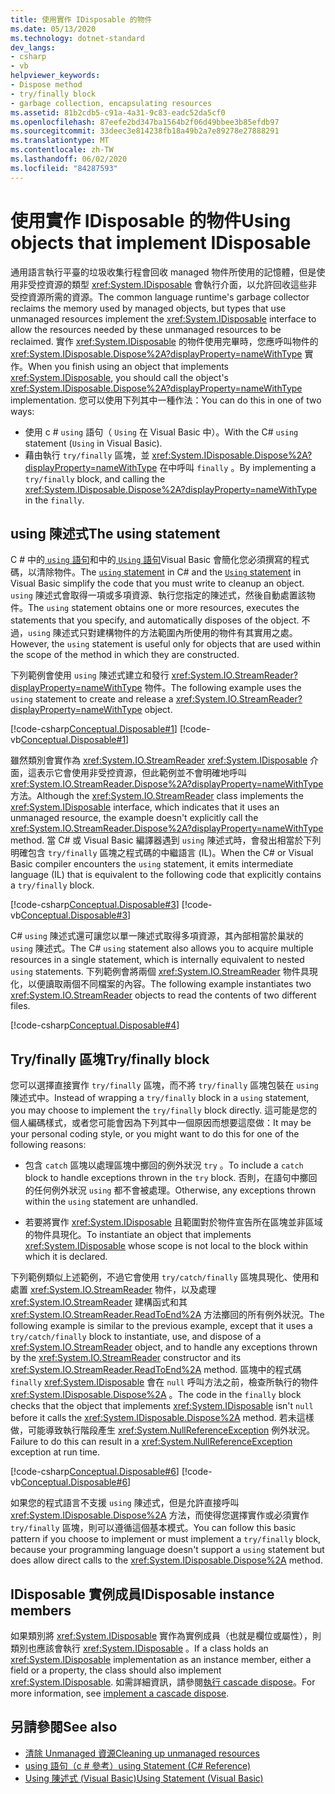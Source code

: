 ```yaml
---
title: 使用實作 IDisposable 的物件
ms.date: 05/13/2020
ms.technology: dotnet-standard
dev_langs:
- csharp
- vb
helpviewer_keywords:
- Dispose method
- try/finally block
- garbage collection, encapsulating resources
ms.assetid: 81b2cdb5-c91a-4a31-9c83-eadc52da5cf0
ms.openlocfilehash: 87eefe2bd347ba1564b2f06d49bbee3b85efdb97
ms.sourcegitcommit: 33deec3e814238fb18a49b2a7e89278e27888291
ms.translationtype: MT
ms.contentlocale: zh-TW
ms.lasthandoff: 06/02/2020
ms.locfileid: "84287593"
---
```

# <a name="using-objects-that-implement-idisposable"></a><span data-ttu-id="ba093-102">使用實作 IDisposable 的物件</span><span class="sxs-lookup"><span data-stu-id="ba093-102">Using objects that implement IDisposable</span></span>

<span data-ttu-id="ba093-103">通用語言執行平臺的垃圾收集行程會回收 managed 物件所使用的記憶體，但是使用非受控資源的類型 <xref:System.IDisposable> 會執行介面，以允許回收這些非受控資源所需的資源。</span><span class="sxs-lookup"><span data-stu-id="ba093-103">The common language runtime's garbage collector reclaims the memory used by managed objects, but types that use unmanaged resources implement the <xref:System.IDisposable> interface to allow the resources needed by these unmanaged resources to be reclaimed.</span></span> <span data-ttu-id="ba093-104">實作 <xref:System.IDisposable> 的物件使用完畢時，您應呼叫物件的 <xref:System.IDisposable.Dispose%2A?displayProperty=nameWithType> 實作。</span><span class="sxs-lookup"><span data-stu-id="ba093-104">When you finish using an object that implements <xref:System.IDisposable>, you should call the object's <xref:System.IDisposable.Dispose%2A?displayProperty=nameWithType> implementation.</span></span> <span data-ttu-id="ba093-105">您可以使用下列其中一種作法：</span><span class="sxs-lookup"><span data-stu-id="ba093-105">You can do this in one of two ways:</span></span>

- <span data-ttu-id="ba093-106">使用 c # `using` 語句（ `Using` 在 Visual Basic 中）。</span><span class="sxs-lookup"><span data-stu-id="ba093-106">With the C# `using` statement (`Using` in Visual Basic).</span></span>
- <span data-ttu-id="ba093-107">藉由執行 `try/finally` 區塊，並 <xref:System.IDisposable.Dispose%2A?displayProperty=nameWithType> 在中呼叫 `finally` 。</span><span class="sxs-lookup"><span data-stu-id="ba093-107">By implementing a `try/finally` block, and calling the <xref:System.IDisposable.Dispose%2A?displayProperty=nameWithType> in the `finally`.</span></span>

## <a name="the-using-statement"></a><span data-ttu-id="ba093-108">using 陳述式</span><span class="sxs-lookup"><span data-stu-id="ba093-108">The using statement</span></span>

<span data-ttu-id="ba093-109">C # 中的[ `using` 語句](../../csharp/language-reference/keywords/using-statement.md)和中的[ `Using` 語句](../../visual-basic/language-reference/statements/using-statement.md)Visual Basic 會簡化您必須撰寫的程式碼，以清除物件。</span><span class="sxs-lookup"><span data-stu-id="ba093-109">The [`using` statement](../../csharp/language-reference/keywords/using-statement.md) in C# and the [`Using` statement](../../visual-basic/language-reference/statements/using-statement.md) in Visual Basic simplify the code that you must write to cleanup an object.</span></span> <span data-ttu-id="ba093-110">`using` 陳述式會取得一項或多項資源、執行您指定的陳述式，然後自動處置該物件。</span><span class="sxs-lookup"><span data-stu-id="ba093-110">The `using` statement obtains one or more resources, executes the statements that you specify, and automatically disposes of the object.</span></span> <span data-ttu-id="ba093-111">不過，`using` 陳述式只對建構物件的方法範圍內所使用的物件有其實用之處。</span><span class="sxs-lookup"><span data-stu-id="ba093-111">However, the `using` statement is useful only for objects that are used within the scope of the method in which they are constructed.</span></span>

<span data-ttu-id="ba093-112">下列範例會使用 `using` 陳述式建立和發行 <xref:System.IO.StreamReader?displayProperty=nameWithType> 物件。</span><span class="sxs-lookup"><span data-stu-id="ba093-112">The following example uses the `using` statement to create and release a <xref:System.IO.StreamReader?displayProperty=nameWithType> object.</span></span>

[!code-csharp[Conceptual.Disposable#1](../../../samples/snippets/csharp/VS_Snippets_CLR/conceptual.disposable/cs/using1.cs#1)]
[!code-vb[Conceptual.Disposable#1](../../../samples/snippets/visualbasic/VS_Snippets_CLR/conceptual.disposable/vb/using1.vb#1)]

<span data-ttu-id="ba093-113">雖然類別會實作為 <xref:System.IO.StreamReader> <xref:System.IDisposable> 介面，這表示它會使用非受控資源，但此範例並不會明確地呼叫 <xref:System.IO.StreamReader.Dispose%2A?displayProperty=nameWithType> 方法。</span><span class="sxs-lookup"><span data-stu-id="ba093-113">Although the <xref:System.IO.StreamReader> class implements the <xref:System.IDisposable> interface, which indicates that it uses an unmanaged resource, the example doesn't explicitly call the <xref:System.IO.StreamReader.Dispose%2A?displayProperty=nameWithType> method.</span></span> <span data-ttu-id="ba093-114">當 C# 或 Visual Basic 編譯器遇到 `using` 陳述式時，會發出相當於下列明確包含 `try/finally` 區塊之程式碼的中繼語言 (IL)。</span><span class="sxs-lookup"><span data-stu-id="ba093-114">When the C# or Visual Basic compiler encounters the `using` statement, it emits intermediate language (IL) that is equivalent to the following code that explicitly contains a `try/finally` block.</span></span>

[!code-csharp[Conceptual.Disposable#3](../../../samples/snippets/csharp/VS_Snippets_CLR/conceptual.disposable/cs/using3.cs#3)]
[!code-vb[Conceptual.Disposable#3](../../../samples/snippets/visualbasic/VS_Snippets_CLR/conceptual.disposable/vb/using3.vb#3)]

<span data-ttu-id="ba093-115">C# `using` 陳述式還可讓您以單一陳述式取得多項資源，其內部相當於巢狀的 `using` 陳述式。</span><span class="sxs-lookup"><span data-stu-id="ba093-115">The C# `using` statement also allows you to acquire multiple resources in a single statement, which is internally equivalent to nested `using` statements.</span></span> <span data-ttu-id="ba093-116">下列範例會將兩個 <xref:System.IO.StreamReader> 物件具現化，以便讀取兩個不同檔案的內容。</span><span class="sxs-lookup"><span data-stu-id="ba093-116">The following example instantiates two <xref:System.IO.StreamReader> objects to read the contents of two different files.</span></span>

[!code-csharp[Conceptual.Disposable#4](../../../samples/snippets/csharp/VS_Snippets_CLR/conceptual.disposable/cs/using4.cs#4)]

## <a name="tryfinally-block"></a><span data-ttu-id="ba093-117">Try/finally 區塊</span><span class="sxs-lookup"><span data-stu-id="ba093-117">Try/finally block</span></span>

<span data-ttu-id="ba093-118">您可以選擇直接實作 `try/finally` 區塊，而不將 `try/finally` 區塊包裝在 `using` 陳述式中。</span><span class="sxs-lookup"><span data-stu-id="ba093-118">Instead of wrapping a `try/finally` block in a `using` statement, you may choose to implement the `try/finally` block directly.</span></span> <span data-ttu-id="ba093-119">這可能是您的個人編碼樣式，或者您可能會因為下列其中一個原因而想要這麼做：</span><span class="sxs-lookup"><span data-stu-id="ba093-119">It may be your personal coding style, or you might want to do this for one of the following reasons:</span></span>

- <span data-ttu-id="ba093-120">包含 `catch` 區塊以處理區塊中擲回的例外狀況 `try` 。</span><span class="sxs-lookup"><span data-stu-id="ba093-120">To include a `catch` block to handle exceptions thrown in the `try` block.</span></span> <span data-ttu-id="ba093-121">否則，在語句中擲回的任何例外狀況 `using` 都不會被處理。</span><span class="sxs-lookup"><span data-stu-id="ba093-121">Otherwise, any exceptions thrown within the `using` statement are unhandled.</span></span>

- <span data-ttu-id="ba093-122">若要將實作 <xref:System.IDisposable> 且範圍對於物件宣告所在區塊並非區域的物件具現化。</span><span class="sxs-lookup"><span data-stu-id="ba093-122">To instantiate an object that implements <xref:System.IDisposable> whose scope is not local to the block within which it is declared.</span></span>

<span data-ttu-id="ba093-123">下列範例類似上述範例，不過它會使用 `try/catch/finally` 區塊具現化、使用和處置 <xref:System.IO.StreamReader> 物件，以及處理 <xref:System.IO.StreamReader> 建構函式和其 <xref:System.IO.StreamReader.ReadToEnd%2A> 方法擲回的所有例外狀況。</span><span class="sxs-lookup"><span data-stu-id="ba093-123">The following example is similar to the previous example, except that it uses a `try/catch/finally` block to instantiate, use, and dispose of a <xref:System.IO.StreamReader> object, and to handle any exceptions thrown by the <xref:System.IO.StreamReader> constructor and its <xref:System.IO.StreamReader.ReadToEnd%2A> method.</span></span> <span data-ttu-id="ba093-124">區塊中的程式碼 `finally` <xref:System.IDisposable> 會在 `null` 呼叫方法之前，檢查所執行的物件 <xref:System.IDisposable.Dispose%2A> 。</span><span class="sxs-lookup"><span data-stu-id="ba093-124">The code in the `finally` block checks that the object that implements <xref:System.IDisposable> isn't `null` before it calls the <xref:System.IDisposable.Dispose%2A> method.</span></span> <span data-ttu-id="ba093-125">若未這樣做，可能導致執行階段產生 <xref:System.NullReferenceException> 例外狀況。</span><span class="sxs-lookup"><span data-stu-id="ba093-125">Failure to do this can result in a <xref:System.NullReferenceException> exception at run time.</span></span>

[!code-csharp[Conceptual.Disposable#6](../../../samples/snippets/csharp/VS_Snippets_CLR/conceptual.disposable/cs/using5.cs#6)]
[!code-vb[Conceptual.Disposable#6](../../../samples/snippets/visualbasic/VS_Snippets_CLR/conceptual.disposable/vb/using5.vb#6)]

<span data-ttu-id="ba093-126">如果您的程式語言不支援 `using` 陳述式，但是允許直接呼叫 <xref:System.IDisposable.Dispose%2A> 方法，而使得您選擇實作或必須實作 `try/finally` 區塊，則可以遵循這個基本模式。</span><span class="sxs-lookup"><span data-stu-id="ba093-126">You can follow this basic pattern if you choose to implement or must implement a `try/finally` block, because your programming language doesn't support a `using` statement but does allow direct calls to the <xref:System.IDisposable.Dispose%2A> method.</span></span>

## <a name="idisposable-instance-members"></a><span data-ttu-id="ba093-127">IDisposable 實例成員</span><span class="sxs-lookup"><span data-stu-id="ba093-127">IDisposable instance members</span></span>

<span data-ttu-id="ba093-128">如果類別將 <xref:System.IDisposable> 實作為實例成員（也就是欄位或屬性），則類別也應該會執行 <xref:System.IDisposable> 。</span><span class="sxs-lookup"><span data-stu-id="ba093-128">If a class holds an <xref:System.IDisposable> implementation as an instance member, either a field or a property, the class should also implement <xref:System.IDisposable>.</span></span> <span data-ttu-id="ba093-129">如需詳細資訊，請參閱[執行 cascade dispose](implementing-dispose.md#cascade-dispose-calls)。</span><span class="sxs-lookup"><span data-stu-id="ba093-129">For more information, see [implement a cascade dispose](implementing-dispose.md#cascade-dispose-calls).</span></span>

## <a name="see-also"></a><span data-ttu-id="ba093-130">另請參閱</span><span class="sxs-lookup"><span data-stu-id="ba093-130">See also</span></span>

- [<span data-ttu-id="ba093-131">清除 Unmanaged 資源</span><span class="sxs-lookup"><span data-stu-id="ba093-131">Cleaning up unmanaged resources</span></span>](unmanaged.md)
- [<span data-ttu-id="ba093-132">using 語句（c # 參考）</span><span class="sxs-lookup"><span data-stu-id="ba093-132">using Statement (C# Reference)</span></span>](../../csharp/language-reference/keywords/using-statement.md)
- [<span data-ttu-id="ba093-133">Using 陳述式 (Visual Basic)</span><span class="sxs-lookup"><span data-stu-id="ba093-133">Using Statement (Visual Basic)</span></span>](../../visual-basic/language-reference/statements/using-statement.md)
